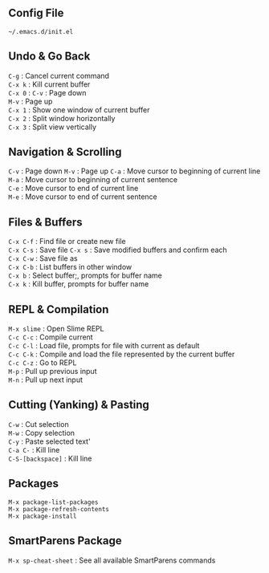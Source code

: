 ## Config File
`~/.emacs.d/init.el`

## Undo & Go Back ##
`C-g` : Cancel current command \
`C-x k` : Kill current buffer \
`C-x 0` : 
`C-v` : Page down \
`M-v` : Page up \
`C-x 1` : Show one window of current buffer \
`C-x 2` : Split window horizontally \
`C-x 3` : Split view vertically 

## Navigation & Scrolling
`C-v` : Page down
`M-v` : Page up
`C-a` : Move cursor to beginning of current line \
`M-a` : Move cursor to beginning of current sentence \
`C-e` : Move cursor to end of current line \
`M-e` : Move cursor to end of current sentence

## Files & Buffers ##
`C-x C-f` : Find file or create new file \
`C-x C-s` : Save file
`C-x s` : Save modified buffers and confirm each \
`C-x C-w` : Save file as \
`C-x C-b` : List buffers in other window \
`C-x b` : Select buffer;, prompts for buffer name \
`C-x k` : Kill buffer, prompts for buffer name 

## REPL & Compilation ##
`M-x slime` : Open Slime REPL \
`C-c C-c` : Compile current \
`C-c C-l` : Load file, prompts for file with current as default \
`C-c C-k` : Compile and load the file represented by the current buffer \
`C-c C-z` : Go to REPL \
`M-p` : Pull up previous input \
`M-n` : Pull up next input 

## Cutting (Yanking) & Pasting ##
`C-w` : Cut selection \
`M-w` : Copy selection \
`C-y` : Paste selected text' \
`C-a C-` : Kill line \
`C-S-[backspace]` : Kill line

## Packages
`M-x package-list-packages` \
`M-x package-refresh-contents` \
`M-x package-install`

## SmartParens Package
`M-x sp-cheat-sheet` : See all available SmartParens commands

